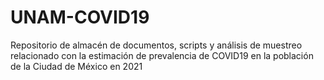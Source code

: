 # UNAM-COVID19
Repositorio de almacén de documentos, scripts y análisis de muestreo relacionado con la estimación de prevalencia de COVID19 en la población de la Ciudad de México en 2021

